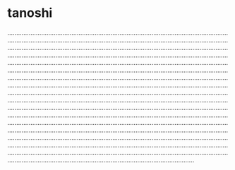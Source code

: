 # tanoshi

.....................................................................................................................................................................................................................................................................................................................................................................................................................................................................................................................................................................................................................................................................................................................................................................................................................................................................................................................................................................................................................................................................................................................................................................................................................................................................................................................................................................................................................................................................................................................................................................................................................................................................................................................................................................................................................................................................................................................................................................................................................................................................................................................................................................................................................................................................................................